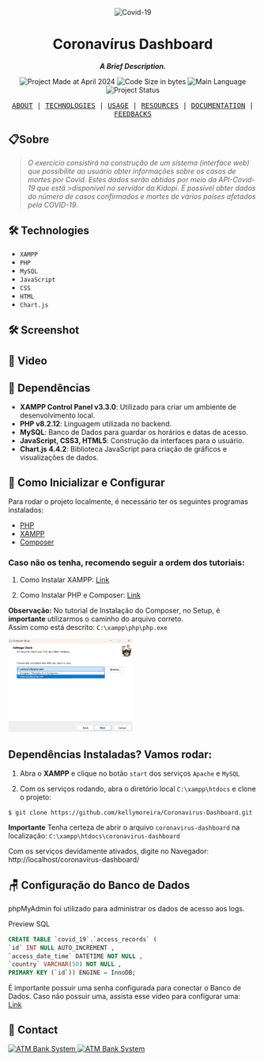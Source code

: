 <p align="center">
<img src="./img/covid.png"  alt="Covid-19" width="30%"/>
</p>

<h1 align="center">
    Coronavírus Dashboard
</h1>

<p align="center">
   <b><i>A Brief Description.</i></b><br>
</p>


<p align="center">
        <img alt="Project Made at April 2024" src="https://img.shields.io/badge/%20%20creation-march%2F2024-91ddf7">
        <img alt="Code Size in bytes" src="https://img.shields.io/github/languages/code-size/kellymoreira/ATM-Bank-System?color=fcb3cf" />
	<img alt="Main Language" src="https://img.shields.io/github/languages/top/kellymoreira/ATM-Bank-System?color=4682B4"/>
        <img alt="Project Status" src="https://img.shields.io/badge/status-completed-91ddf7">
</p>


<p align="center">
    <samp>
    <a href="#About">ABOUT</a>
   | <a href="#Technologies">TECHNOLOGIES</a>
   | <a href="#Usage">USAGE</a>
   | <a href="#Resources">RESOURCES</a>
   | <a href="#Documentation">DOCUMENTATION</a>
   | <a href="#Feedbacks">FEEDBACKS</a>
     </samp>
</p>


<h2 id="Sobre">📋Sobre</h2>

>*O exercício consistirá na construção de um sistema (interface web) que possibilite ao usuário obter informações sobre os casos de mortes por Covid. Estes dados serão obtidos por meio da API-Covid-19 que está >disponível no servidor da Kidopi. É possível obter dados do número de casos confirmados e mortes de vários países afetados pela COVID-19.* <br>


<h2 id="Technologies">🛠️ Technologies</h2>

- `XAMPP`
- `PHP`
- `MySQL`
- `JavaScript`
- `CSS`
- `HTML`
- `Chart.js`




<h2 id="Screenshot">🛠️ Screenshot</h2>

<h2 id="Video">🎥 Video</h2>

<h2 id="Dependências">📲 Dependências</h2>

- **XAMPP Control Panel v3.3.0**: Utilizado para criar um ambiente de desenvolvimento local.
- **PHP v8.2.12**: Linguagem utilizada no backend.
- **MySQL**: Banco de Dados para guardar os horários e datas de acesso.
- **JavaScript, CSS3, HTML5**: Construção da interfaces para o usuário.
- **Chart.js 4.4.2**: Biblioteca JavaScript para criação de gráficos e visualizações de dados.


<h2 id="Configuração">📲 Como Inicializar e Configurar</h2>

Para rodar o projeto localmente, é necessário ter os seguintes programas instalados:
- [PHP](https://www.php.net/)
- [XAMPP](https://www.apachefriends.org/index.html)
- [Composer](https://getcomposer.org/)

### Caso não os tenha, recomendo seguir a ordem dos tutoriais:
1. Como Instalar XAMPP:
   [Link](https://www.youtube.com/watch?v=VCHXCusltqI)

2. Como Instalar PHP e Composer: 
   [Link](https://www.youtube.com/watch?v=pS0U-PsXUlg)

**Observação:** No tutorial de Instalação do Composer, no Setup, é **importante** utilizarmos o caminho do arquivo correto. <br>
Assim como está descrito: `C:\xampp\php\php.exe`

<img src="xampp-location.png"  alt="xampp" width="50%"/>



## Dependências Instaladas? Vamos rodar:
1. Abra o **XAMPP** e clique no botão `start` dos serviços `Apache` e `MySQL`

2. Com os serviços rodando, abra o diretório local `C:\xampp\htdocs` e clone o projeto:
````
$ git clone https://github.com/kellymoreira/Coronavirus-Dashboard.git
````
**Importante**
Tenha certeza de abrir o arquivo `coronavirus-dashboard` na localização:
`C:\xampp\htdocs\coronavirus-dashboard`

Com os serviços devidamente ativados, digite no Navegador: <br>
http://localhost/coronavirus-dashboard/



<h2 id="Banco de Dados">🪑 Configuração do Banco de Dados</h2>
phpMyAdmin foi utilizado para administrar os dados de acesso aos logs.

Preview SQL
```sql
CREATE TABLE `covid_19`.`access_records` (
`id` INT NULL AUTO_INCREMENT , 
`access_date_time` DATETIME NOT NULL , 
`country` VARCHAR(50) NOT NULL , 
PRIMARY KEY (`id`)) ENGINE = InnoDB;
```

É importante possuir uma senha configurada para conectar o Banco de Dados.
Caso não possuir uma, assista esse vídeo para configurar uma: <br>
[Link](https://youtu.be/LltCLFxQ2Yk?si=LBwfhjo7HOrWLCBH)


<h2 id="Contact">📲 Contact</h2>

<a href="your_link_here">
    <img src="./img/linkedin.png" alt="ATM Bank System" width="8%" />
</a>
<a href="your_link_here">
    <img src="./img/gmail.png" alt="ATM Bank System" width="8%" />
</a>
